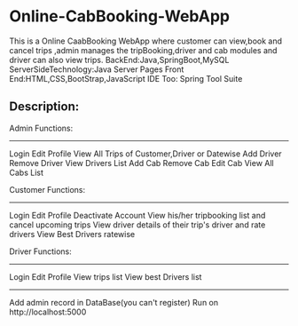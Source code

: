 # Online-CabBooking-WebApp
This is a Online CaabBooking WebApp where customer can view,book and cancel trips ,admin manages the tripBooking,driver and cab modules and driver can also view trips.
BackEnd:Java,SpringBoot,MySQL
ServerSideTechnology:Java Server Pages
Front End:HTML,CSS,BootStrap,JavaScript
IDE Too: Spring Tool Suite

Description:
---------------
Admin Functions:
________________
Login
Edit Profile
View All Trips of Customer,Driver or Datewise
Add Driver
Remove Driver
View Drivers List
Add Cab
Remove Cab
Edit Cab
View All Cabs List


Customer Functions:
_____________________
Login
Edit Profile
Deactivate Account
View his/her tripbooking list and cancel upcoming trips
View driver details of their trip's driver and rate drivers 
View Best Drivers ratewise

Driver Functions:
___________________
Login
Edit Profile
View trips list
View best Drivers list

--------------------------------------

Add admin record in DataBase(you can't register)
Run on http://localhost:5000
